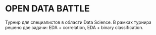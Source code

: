 # OPEN DATA BATTLE

Турнир для специалистов в области Data Science. В рамках турнира решено две задачи: EDA + correlation, EDA + binary classification.
